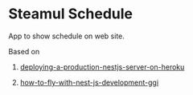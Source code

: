 # Steamul Schedule

App to show schedule on web site.



Based on
1. [deploying-a-production-nestjs-server-on-heroku](https://www.joshmorony.com/deploying-a-production-nestjs-server-on-heroku/)

2. [how-to-fly-with-nest-js-development-ggi](https://dev.to/thisdotmedia/how-to-fly-with-nest-js-development-ggi?signin=true)